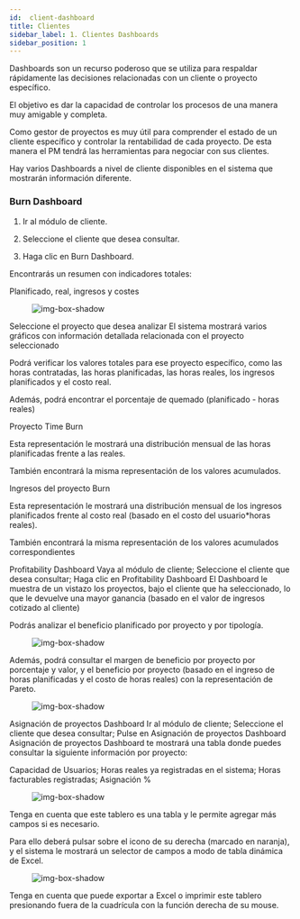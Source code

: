 ```yaml
---
id:  client-dashboard
title: Clientes
sidebar_label: 1. Clientes Dashboards
sidebar_position: 1
---
```


Dashboards son un recurso poderoso que se utiliza para respaldar rápidamente las decisiones relacionadas con un cliente o proyecto específico.

El objetivo es dar la capacidad de controlar los procesos de una manera muy amigable y completa.

Como gestor de proyectos es muy útil para comprender el estado de un cliente específico y controlar la rentabilidad de cada proyecto. De esta manera el PM tendrá las herramientas para negociar con sus clientes.

Hay varios Dashboards a nivel de cliente disponibles en el sistema que mostrarán información diferente.


### Burn Dashboard

1. Ir al módulo de cliente.

2. Seleccione el cliente que desea consultar.

3. Haga clic en Burn Dashboard.

Encontrarás un resumen con indicadores totales:

Planificado, real, ingresos y costes


<figure>

![img-box-shadow](/img/university/dashboards/client-dashboard/university-client-dashboard-1.png)
<figcaption></figcaption>
</figure>

Seleccione el proyecto que desea analizar
El sistema mostrará varios gráficos con información detallada relacionada con el proyecto seleccionado

Podrá verificar los valores totales para ese proyecto específico, como las horas contratadas, las horas planificadas, las horas reales, los ingresos planificados y el costo real.

Además, podrá encontrar el porcentaje de quemado (planificado - horas reales)

Proyecto Time Burn

Esta representación le mostrará una distribución mensual de las horas planificadas frente a las reales.

También encontrará la misma representación de los valores acumulados.

Ingresos del proyecto Burn

Esta representación le mostrará una distribución mensual de los ingresos planificados frente al costo real (basado en el costo del usuario*horas reales).

También encontrará la misma representación de los valores acumulados correspondientes
 

Profitability Dashboard
Vaya al módulo de cliente;
Seleccione el cliente que desea consultar;
Haga clic en Profitability Dashboard 
El Dashboard le muestra de un vistazo los proyectos, bajo el cliente que ha seleccionado, lo que le devuelve una mayor ganancia (basado en el valor de ingresos cotizado al cliente)

Podrás analizar el beneficio planificado por proyecto y por tipología.
<figure>

![img-box-shadow](/img/university/dashboards/client-dashboard/university-client-dashboard-2.png)
<figcaption></figcaption>
</figure>

Además, podrá consultar el margen de beneficio por proyecto por porcentaje y valor, y el beneficio por proyecto (basado en el ingreso de horas planificadas y el costo de horas reales) con la representación de Pareto.

<figure>

![img-box-shadow](/img/university/dashboards/client-dashboard/university-client-dashboard-3.png)
<figcaption></figcaption>
</figure>

 

Asignación de proyectos Dashboard
Ir al módulo de cliente;
Seleccione el cliente que desea consultar;
Pulse en Asignación de proyectos Dashboard 
Asignación de proyectos Dashboard te mostrará una tabla donde puedes consultar la siguiente información por proyecto:

Capacidad de Usuarios;
Horas reales ya registradas en el sistema;
Horas facturables registradas;
Asignación % 

<figure>

![img-box-shadow](/img/university/dashboards/client-dashboard/university-client-dashboard-4.png)
<figcaption></figcaption>
</figure>

Tenga en cuenta que este tablero es una tabla y le permite agregar más campos si es necesario.

Para ello deberá pulsar sobre el icono de su derecha (marcado en naranja), y el sistema le mostrará un selector de campos a modo de tabla dinámica de Excel.

<figure>

![img-box-shadow](/img/university/dashboards/client-dashboard/university-client-dashboard-5.png)
<figcaption></figcaption>
</figure>

Tenga en cuenta que puede exportar a Excel o imprimir este tablero presionando fuera de la cuadrícula con la función derecha de su mouse.
